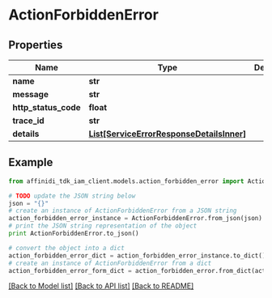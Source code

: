 # ActionForbiddenError

## Properties

| Name                 | Type                                                                              | Description | Notes      |
| -------------------- | --------------------------------------------------------------------------------- | ----------- | ---------- |
| **name**             | **str**                                                                           |             |
| **message**          | **str**                                                                           |             |
| **http_status_code** | **float**                                                                         |             |
| **trace_id**         | **str**                                                                           |             |
| **details**          | [**List[ServiceErrorResponseDetailsInner]**](ServiceErrorResponseDetailsInner.md) |             | [optional] |

## Example

```python
from affinidi_tdk_iam_client.models.action_forbidden_error import ActionForbiddenError

# TODO update the JSON string below
json = "{}"
# create an instance of ActionForbiddenError from a JSON string
action_forbidden_error_instance = ActionForbiddenError.from_json(json)
# print the JSON string representation of the object
print ActionForbiddenError.to_json()

# convert the object into a dict
action_forbidden_error_dict = action_forbidden_error_instance.to_dict()
# create an instance of ActionForbiddenError from a dict
action_forbidden_error_form_dict = action_forbidden_error.from_dict(action_forbidden_error_dict)
```

[[Back to Model list]](../README.md#documentation-for-models) [[Back to API list]](../README.md#documentation-for-api-endpoints) [[Back to README]](../README.md)
